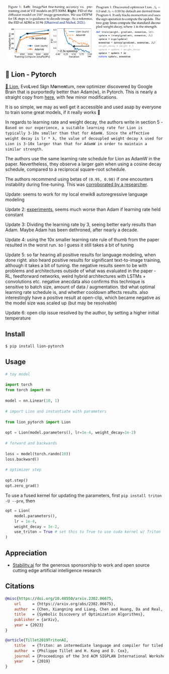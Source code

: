 <img src="./lion.png" width="500px"></img>

## 🦁 Lion - Pytorch

<a href="https://arxiv.org/abs/2302.06675">🦁 Lion</a>, Evo**L**ved S**i**gn M**o**me**n**tum, new optimizer discovered by Google Brain that is purportedly better than Adam(w), in Pytorch. This is nearly a straight copy from <a href="https://github.com/google/automl/blob/master/lion/lion_pytorch.py">here</a>, with few minor modifications.

It is so simple, we may as well get it accessible and used asap by everyone to train some great models, if it really works 🤞

In regards to learning rate and weight decay, the authors write in section 5 - `Based on our experience, a suitable learning rate for Lion is typically 3-10x smaller than that for AdamW. Since the effective weight decay is lr * λ, the value of decoupled weight decay λ used for Lion is 3-10x larger than that for AdamW in order to maintain a similar strength.`

The authors use the same learning rate schedule for Lion as AdamW in the paper. Nevertheless, they observe a larger gain when using a cosine decay schedule, compared to a reciprocal square-root schedule.

The authors recommend using betas of `(0.95, 0.98)` if one encounters instability during fine-tuning. This was <a href="https://github.com/lucidrains/lion-pytorch/issues/13#issuecomment-1455123143">corroborated by a researcher</a>.

Update: seems to work for my local enwik8 autoregressive language modeling

Update 2: <a href="https://api.wandb.ai/links/lucidrains/d4v6c8sl">experiments</a>, seems much worse than Adam if learning rate held constant

Update 3: Dividing the learning rate by 3, seeing better early results than Adam. Maybe Adam has been dethroned, after nearly a decade.

Update 4: using the 10x smaller learning rate rule of thumb from the paper resulted in the worst run. so I guess it still takes a bit of tuning

Update 5: so far hearing all positive results for language modeling, when done right. also heard positive results for significant text-to-image training, although it takes a bit of tuning. the negative results seem to be with problems and architectures outside of what was evaluated in the paper - RL, feedforward networks, weird hybrid architectures with LSTMs + convolutions etc. negative anecdata also confirms this technique is sensitive to batch size, amount of data / augmentation. tbd what optimal learning rate schedule is, and whether cooldown affects results. also interestingly have a positive result at open-clip, which became negative as the model size was scaled up (but may be resolvable)

Update 6: open clip issue resolved by the author, by setting a higher initial temperature

## Install

```bash
$ pip install lion-pytorch
```

## Usage

```python
# toy model

import torch
from torch import nn

model = nn.Linear(10, 1)

# import Lion and instantiate with parameters

from lion_pytorch import Lion

opt = Lion(model.parameters(), lr=1e-4, weight_decay=1e-2)

# forward and backwards

loss = model(torch.randn(10))
loss.backward()

# optimizer step

opt.step()
opt.zero_grad()
```

To use a fused kernel for updating the parameters, first `pip install triton -U --pre`, then

```python
opt = Lion(
    model.parameters(),
    lr = 1e-4,
    weight_decay = 1e-2,
    use_triton = True # set this to True to use cuda kernel w/ Triton lang (Tillet et al)
)
```

## Appreciation

- <a href="https://stability.ai/">Stability.ai</a> for the generous sponsorship to work and open source cutting edge artificial intelligence research

## Citations

```bibtex
@misc{https://doi.org/10.48550/arxiv.2302.06675,
    url     = {https://arxiv.org/abs/2302.06675},
    author  = {Chen, Xiangning and Liang, Chen and Huang, Da and Real, Esteban and Wang, Kaiyuan and Liu, Yao and Pham, Hieu and Dong, Xuanyi and Luong, Thang and Hsieh, Cho-Jui and Lu, Yifeng and Le, Quoc V.},
    title   = {Symbolic Discovery of Optimization Algorithms},
    publisher = {arXiv},
    year = {2023}
}
```

```bibtex
@article{Tillet2019TritonAI,
    title   = {Triton: an intermediate language and compiler for tiled neural network computations},
    author  = {Philippe Tillet and H. Kung and D. Cox},
    journal = {Proceedings of the 3rd ACM SIGPLAN International Workshop on Machine Learning and Programming Languages},
    year    = {2019}
}
```
